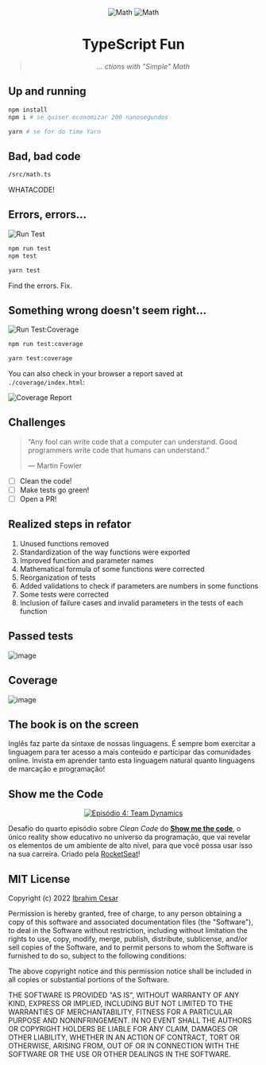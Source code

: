 <div align="center">

![Math](/_repo/woman-teacher_1f469-200d-1f3eb.png)
![Math](/_repo/man-teacher_1f468-200d-1f3eb.png)

# TypeScript Fun

> _... ctions with "Simple" Math_

</div>

## Up and running

```bash
npm install
npm i # se quiser economizar 200 nanosegundos

yarn # se for do time Yarn
```

## Bad, bad code

```bash
/src/math.ts
```

WHATACODE!

## Errors, errors...

![Run Test](/_repo/run_test.gif)

```bash
npm run test
npm test

yarn test
```

Find the errors. Fix.

## Something wrong doesn't seem right...

![Run Test:Coverage](/_repo/run_test-coverage.gif)

```bash
npm run test:coverage

yarn test:coverage
```

You can also check in your browser a report saved at `./coverage/index.html`:

![Coverage Report](/_repo/test-coverage-report.gif)

## Challenges

> “Any fool can write code that a computer can understand. Good programmers write code that humans can understand.”
>
> ― Martin Fowler

- [ ] Clean the code!
- [ ] Make tests go green!
- [ ] Open a PR!

## Realized steps in refator

1. Unused functions removed
1. Standardization of the way functions were exported
1. Improved function and parameter names
1. Mathematical formula of some functions were corrected
1. Reorganization of tests
1. Added validations to check if parameters are numbers in some functions
1. Some tests were corrected
1. Inclusion of failure cases and invalid parameters in the tests of each function

## Passed tests

![image](https://user-images.githubusercontent.com/11487729/159738533-61b89f53-aeca-4fdb-b8fc-df91b982623e.png)

## Coverage

![image](https://user-images.githubusercontent.com/11487729/159738652-d77550e3-c8f0-49ee-a3e9-1748b1b2307f.png)

## The book is on the screen

Inglês faz parte da síntaxe de nossas linguagens. É sempre bom exercitar a linguagem para ter acesso a mais conteúdo e participar das comunidades online. Invista em aprender tanto esta linguagem natural quanto linguagens de marcação e programação!

## Show me the Code

<div align="center">
  
[![Episódio 4: Team Dynamics](/_repo/showmethecode.jpg)](https://www.youtube.com/watch?v=wmlMag5YTrY&t=300s)
  
</div>

Desafio do quarto episódio sobre _Clean Code_ do [**Show me the code**](https://lp.rocketseat.com.br/inscricao/showmethecode), o único reality show educativo no universo da programação, que vai revelar os elementos de um ambiente de alto nível, para que você possa usar isso na sua carreira. Criado pela [RocketSeat](https://www.rocketseat.com.br/)!

## MIT License

Copyright (c) 2022 [Ibrahim Cesar](https://ibrahimcesar.cloud)

Permission is hereby granted, free of charge, to any person obtaining a copy
of this software and associated documentation files (the "Software"), to deal
in the Software without restriction, including without limitation the rights
to use, copy, modify, merge, publish, distribute, sublicense, and/or sell
copies of the Software, and to permit persons to whom the Software is
furnished to do so, subject to the following conditions:

The above copyright notice and this permission notice shall be included in all
copies or substantial portions of the Software.

THE SOFTWARE IS PROVIDED "AS IS", WITHOUT WARRANTY OF ANY KIND, EXPRESS OR
IMPLIED, INCLUDING BUT NOT LIMITED TO THE WARRANTIES OF MERCHANTABILITY,
FITNESS FOR A PARTICULAR PURPOSE AND NONINFRINGEMENT. IN NO EVENT SHALL THE
AUTHORS OR COPYRIGHT HOLDERS BE LIABLE FOR ANY CLAIM, DAMAGES OR OTHER
LIABILITY, WHETHER IN AN ACTION OF CONTRACT, TORT OR OTHERWISE, ARISING FROM,
OUT OF OR IN CONNECTION WITH THE SOFTWARE OR THE USE OR OTHER DEALINGS IN THE
SOFTWARE.
